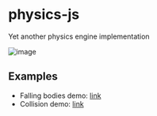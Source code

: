 # physics-js

Yet another physics engine implementation

![image](https://user-images.githubusercontent.com/1194059/201300307-5bf1a4e6-1073-456e-a240-445a31ff2eb2.png)

## Examples

- Falling bodies demo: [link](https://dra1ex.github.io/physics-js/examples/falling)
- Collision demo: [link](https://dra1ex.github.io/physics-js/examples/collision)

